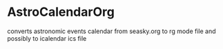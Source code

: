 # AstroCalendarOrg
converts astronomic events calendar from seasky.org to rg mode file and possibly to icalendar ics file
